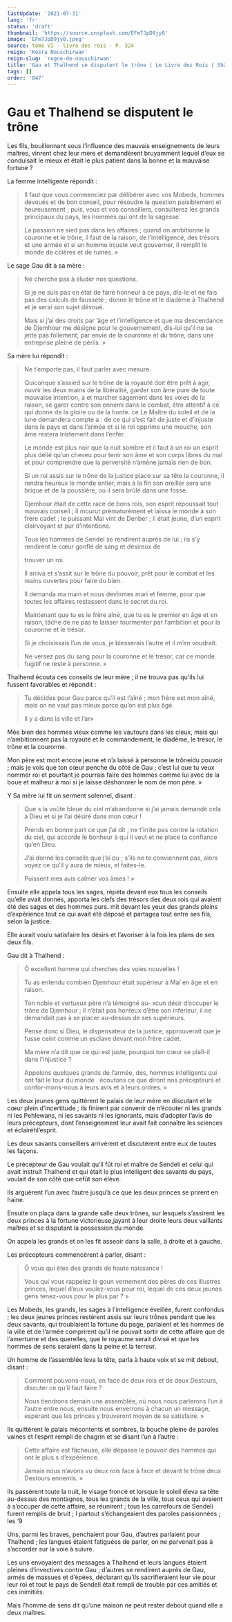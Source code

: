 ```yaml
---
lastUpdate: '2021-07-31'
lang: 'fr'
status: 'draft'
thumbnail: 'https://source.unsplash.com/EFm7JpD9jy8'
image: 'EFm7JpD9jy8.jpeg'
source: tome VI - livre des rois - P. 324
reign: 'Kesra Nouschirwan'
reign-slug: 'regne-de-nouschirwan'
title: 'Gau et Thalhend se disputent le trône | Le Livre des Rois | Shâhnâmeh'
tags: []
order: '047'
---
```


<!-- LTeX: language=fr -->

# Gau et Thalhend se disputent le trône

Les fils, bouillonnant sous l’influence des mauvais enseignements de leurs maîtres, vinrent chez leur mère et demandèrent bruyamment lequel d’eux se conduisait le mieux et était le plus patient dans la bonne et la mauvaise fortune ?

La femme intelligente répondit :

> Il faut que vous commenciez par délibérer avec vos Mobeds, hommes dévoués et de bon conseil, pour résoudre la question paisiblement et heureusement ; puis, vous et vos conseillers, consulterez les grands principaux du pays, les hommes qui ont de la sagesse.
>
> La passion ne sied pas dans les affaires ; quand on ambitionne la couronne et le trône, il faut de la raison, de l’intelligence, des trésors et une armée et si un homme injuste veut gouverner, il remplit le monde de colères et de ruines. »

Le sage Gau dit à sa mère :

> Ne cherche pas à éluder nos questions.
>
> Si je ne suis pas en état de faire honneur à ce pays, dis-le et ne fais pas des calculs de fausseté ; donne le trône et le diadème à Thalhend et je serai son sujet dévoué.
>
> Mais si j’ai des droits par ’âge et l’intelligence et que ma descendance de Djemhour me désigne pour le gouvernement, dis-lui qu’il ne se jette pas follement, par envie de la couronne et du trône, dans une entreprise pleine de périls. »

Sa mère lui répondit :

> Ne t’emporte pas, il faut parler avec mesure.
>
> Quiconque s’assied sur le trône de la royauté doit être prêt à agir, ouvrir les deux mains de la libéralité, garder son âme pure de toute mauvaise intention, a et marcher sagement dans les voies de la raison, se garer contre son ennemi dans le combat, être attentif à ce qui donne de la gloire ou de la honte. ce Le Maître du soleil et de la lune demandera compte a : de ce qui s’est fait de juste et d’injuste dans le pays et dans l’armée et si le roi opprime une mouche, son âme restera tristement dans l’enfer.
>
> Le monde est plus noir que la nuit sombre et il faut à un roi un esprit plus délié qu’un cheveu pour tenir son âme et son corps libres du mal et pour comprendre que la perversité n’amène jamais rien de bon.
>
> Si un roi assis sur le trône de la justice place sur sa tête la couronne, il rendra heureux le monde entier, mais à la fin son oreiller sera une brique et de la poussière, ou il sera brûlé dans une fosse.
>
> Djemhour était de cette race de bons rois, son esprit repoussait tout mauvais conseil ; il mourut prématurément et laissa le monde à son frère cadet ; le puissant Mai vint de Denber ; il était jeune, d’un esprit clairvoyant et pur d’intentions.
>
> Tous les hommes de Sendel se rendirent auprès de lui ; ils s’y rendirent le cœur gonflé de sang et désireux de
>
> trouver un roi.
>
> Il arriva et s’assit sur le trône du pouvoir, prêt pour le combat et les mains ouvertes pour faire du bien.
>
> Il demanda ma main et nous devînmes mari et femme, pour que toutes les affaires restassent dans le secret du roi.
>
> Maintenant que tu es le frère aîné, que tu es le premier en âge et en raison, tâche de ne pas te laisser tourmenter par l’ambition et pour la couronne et le trésor.
>
> Si je choisissais l’un de vous, je blesserais l’autre et il m’en voudrait.
>
> Ne versez pas du sang pour la couronne et le trésor, car ce monde fugitif ne reste à personne. »

Thalhend écouta ces conseils de leur mère ; il ne trouva pas qu’ils lui fussent favorables et répondit :

> Tu décides pour Gau parce qu’il est l’aîné ; mon frère est mon aîné, mais on ne vaut pas mieux parce qu’on est plus âgé.
>
> Il y a dans la ville et l’ar»

Mée bien des hommes vieux comme les vautours dans les cieux, mais qui n’ambitionnent pas la royauté et le commandement, le diadème, le trésor, le trône et la couronne.

Mon père est mort encore jeune et n’a laissé à personne le trôneidu pouvoir ; mais je vois que ton cœur penche du côté de Gau ; c’est lui que tu veux nommer roi et pourtant je pourrais faire des hommes comme lui avec de la boue et malheur à moi si je laisse déshonorer le nom de mon père. »

Y Sa mère lui fit un serment solennel, disant :

> Que s la voûte bleue du ciel m’abandonne si j’ai jamais demandé cela à Dieu et si je l’ai désiré dans mon cœur !
>
> Prends en bonne part ce que j’ai dit ; ne t’irrite pas contre la rotation du ciel, qui accorde le bonheur à qui il veut et ne place ta confiance qu’en Dieu.
>
> J’ai donné les conseils que j’ai pu ; s’ils ne te conviennent pas, alors voyez ce qu’il y aura de mieux, el faites-le.
>
> Puissent mes avis calmer vos âmes ! »

Ensuite elle appela tous les sages, répéta devant eux tous les conseils qu’elle avait donnés, apporta les clefs des trésors des deux rois qui avaient été des sages et des hommes purs. mit devant les yeux des grands pleins d’expérience tout ce qui avait été déposé et partagea tout entre ses fils, selon la justice.

Elle aurait voulu satisfaire les désirs et l’avoriser à la fois les plans de ses deux fils.

Gau dit à Thalhend :

> Ô excellent homme qui cherches des voies nouvelles !
>
> Tu as entendu combien Djemhour était supérieur à Maï en âge et en raison.
>
> Ton noble et vertueux père n’a témoigné au-
xcun désir d’occuper le trône de Djemhour ; il n’était pas honteux d’être son inférieur, il ne demandait pas à se placer au-dessus de ses supérieurs.
>
> Pense donc si Dieu, le dispensateur de la justice, approuverait que je fusse ceint comme un esclave devant mon frère cadet.
>
> Ma mère n’a dit que ce qui est juste, pourquoi ton cœur se plaît-il dans l’injustice ?
>
> Appelons quelques grands de l’armée, des, hommes intelligents qui ont fait le tour du monde . écoutons ce que diront nos précepteurs et confor-mons-nous à leurs avis et à leurs ordres. »

Les deux jeunes gens quittèrent le palais de leur mère en discutant et le cœur plein d’incertitude ; ils finirent par convenir de n’écouter ni les grands ni les Pehlewans, ni les savants ni les ignorants, mais d’adopter l’avis de leurs précepteurs, dont l’enseignement leur avait fait connaître les sciences et éclairéhl’esprit.

Les deux savants conseillers arrivèrent et discutèrent entre eux de toutes les façons.

Le précepteur de Gau voulait qu’il fût roi et maître de Sendeli et celui qui avait instruit Thalhend et qui était le plus intelligent des savants du pays, voulait de son côté que cefût son élève.

Ils arguèrent l’un avec l’autre jusqu’à ce que les deux princes se prirent en haine.

Ensuite on plaça dans la grande salle deux trônes, sur lesquels s’assirent les deux princes à la fortune victorieuse,jayant à leur droite leurs deux vaillants maîtres et se disputant la possession du monde.

On appela les grands et on les fit asseoir dans la salle, à droite et à gauche.

Les précepteurs commencèrent à parler, disant :

> Ô vous qui êtes des grands de haute naissance !
>
> Vous qui vous rappelez le goun vernement des pères de ces illustres princes, lequel d’eux voulez-vous pour roi, lequel de ces deux jeunes gens tenez-vous pour le plus par ? »

Les Mobeds, les grands, les sages à l’intelligence éveillée, furent confondus ; les deux jeunes princes restèrent assis sur leurs trônes pendant que les deux savants, qui troublaient la fortune du page, parlaient et les hommes de la ville et de l’armée comprirent qu’il ne pouvait sortir de cette affaire que de l’amertume et des querelles, que le royaume serait divisé et que les hommes de sens seraient dans la peine et la terreur.

Un homme de l’assemblée leva la tête, parla à haute voix et se mit debout, disant :

> Comment pouvons-nous, en face de deux rois et de deux Destours, discuter ce qu’il faut faire ?
>
> Nous tiendrons demain une assemblée, où nous nous parlerons l’un à l’autre entre nous, ensuite nous enverrons à chacun un message, espérant que les princes y trouveront moyen de se satisfaire. »

Ils quittèrent le palais mécontents et sombres, la bouche pleine de paroles vaines et l’esprit rempli de chagrin et se disant l’un à l’autre :

> Cette affaire est fâcheuse, elle dépasse le pouvoir des hommes qui ont le plus s d’expérience.
>
> Jamais nous n’avons vu deux rois face à face et devant le trône deux Destours ennemis. »

Ils passèrent toute la nuit, le visage froncé et lorsque le soleil éleva sa tête au-dessus des montagnes, tous les grands de la ville, tous ceux qui avaient à s’occuper de cette affaire, se réunirent ; tous les carrefours de Sendeli furent remplis de bruit ; I partout s’échangeaient des paroles passionnées ; les ’9

Uns, parmi les braves, penchaient pour Gau, d’autres parlaient pour Thalhend ; les langues étaient fatiguées de parler, on ne parvenait pas à s’accorder sur la voie à suivre.

Les uns envoyaient des messages à Thalhend et leurs langues étaient pleines d’invectives contre Gau ; d’autres se rendirent auprès de Gau, armés de massues et d’épées, déclarant qu’ils sacrifieraient leur vie pour leur roi et tout le pays de Sendeli était rempli de trouble par ces amitiés et ces inimitiés.

Mais l’homme de sens dit qu’une maison ne peut rester debout quand elle a deux maîtres.
